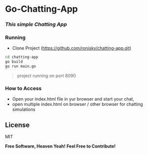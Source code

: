 # Go-Chatting-App
### _This simple Chatting App_
### Running
- Clone Project (https://github.com/ronisky/chatting-app.git)
```sh
cd chatting-app
go build
go run main.go
```
>project running on port 8090

### How to Access
  - Open your index.html file in yur browser and start your chat, 
  - open multiple index.html on browser / other browser for chatting simulations

## License

MIT

**Free Software, Heaven Yeah!**
**Feel Free to Contribute!**
